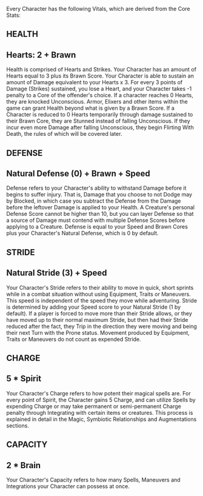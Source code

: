 Every Character has the following Vitals, which are derived from the Core Stats:

HEALTH            
------
Hearts: 2 + Brawn
-----------------
Health is comprised of Hearts and Strikes. Your Character has an amount of Hearts
equal to 3 plus its Brawn Score. Your Character is able to sustain an amount of
Damage equivalent to your Hearts x 3. For every 3 points of Damage (Strikes)
sustained, you lose a Heart, and your Character takes -1 penalty to a Core of the
offender's choice. If a character reaches 0 Hearts, they are knocked Unconscious.
Armor, Elixers and other items within the game can grant Health beyond what is given
by a Brawn Score. If a Character is reduced to 0 Hearts temporarily through damage
sustained to their Brawn Core, they are Stunned instead of falling Unconscious. If
they incur even more Damage after falling Unconscious, they begin Flirting With
Death, the rules of which will be covered later. 

DEFENSE
-------
Natural Defense (0) + Brawn + Speed
-----------------------------------
Defense refers to your Character's ability to withstand Damage before it begins to
suffer injury. That is, Damage that you choose to not Dodge may by Blocked, in which
case you subtract the Defense from the Damage before the leftover Damage is applied
to your Health. A Creature's personal Defense Score cannot be higher than 10, but you
can layer Defense so that a source of Damage must contend with multiple Defense
Scores before applying to a Creature. Defense is equal to your Speed and Brawn Cores
plus your Character's Natural Defense, which is 0 by default.

STRIDE 
------
Natural Stride (3) + Speed 
--------------------------
Your Character's Stride refers to their ability to move in quick, short sprints while
in a combat situation without using Equipment, Traits or Maneuvers. This speed is
independent of the speed they move while adventuring. Stride is determined by adding
your Speed score to your Natural Stride (1 by default). If a player is forced to move
more than their Stride allows, or they have moved up to their normal maximum Stride,
but then had their Stride reduced after the fact, they Trip in the direction they
were moving and being their next Turn with the Prone status. Movement produced by
Equipment, Traits or Maneuvers do not count as expended Stride. 

CHARGE 
------
5 * Spirit 
----------
Your Character's Charge refers to how potent their magical spells are. For every
point of Spirit, the Character gains 5 Charge, and can utilize Spells by expending
Charge or may take permanent or semi-permanent Charge penalty through Integrating
with certain items or creatures. This process is explained in detail in the Magic,
Symbiotic Relationships and Augmentations sections.

CAPACITY
--------
2 * Brain
---------
Your Character's Capacity refers to how many Spells, Maneuvers and Integrations your
Character can possess at once.

